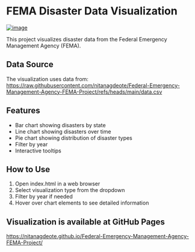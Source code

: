 # FEMA Disaster Data Visualization

[![image](https://github.com/user-attachments/assets/a8c1f71a-e236-47d6-ac26-89676c0b97ee)](https://nitanagdeote.github.io/Federal-Emergency-Management-Agency-FEMA-Project/)


This project visualizes disaster data from the Federal Emergency Management Agency (FEMA).

## Data Source

The visualization uses data from:
https://raw.githubusercontent.com/nitanagdeote/Federal-Emergency-Management-Agency-FEMA-Project/refs/heads/main/data.csv

## Features

- Bar chart showing disasters by state
- Line chart showing disasters over time
- Pie chart showing distribution of disaster types
- Filter by year
- Interactive tooltips

## How to Use

1. Open index.html in a web browser
2. Select visualization type from the dropdown
3. Filter by year if needed
4. Hover over chart elements to see detailed information

## Visualization is available at GitHub Pages

https://nitanagdeote.github.io/Federal-Emergency-Management-Agency-FEMA-Project/
